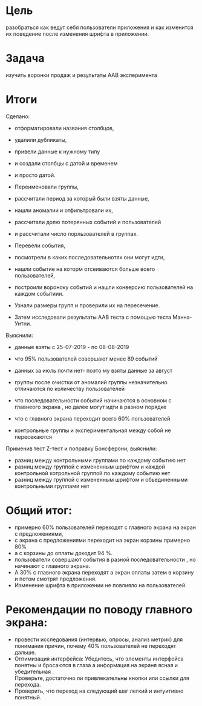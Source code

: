 # Цель
 разобраться как  ведут себя пользователи приложения и как изменится их поведение после изменения шрифта в приложении.  
# Задача
 изучить воронки продаж и результаты ААВ эксперимента

# Итоги
Сделано:   
 - отформатировали названия столбцов,    
 - удалили дубликаты,    
 - привели данные к нужному типу    
 - и создали столбцы с  датой и временем      
 - и просто датой. 

 - Переименовали группы,      
 - рассчитали период за который были взяты данные,     
 - нашли аномалии и отфильтровали их,     
 - рассчитали долю потерянных событий и пользователей     
 - и рассчитали число порльзователей в группах.   

 - Перевели события,   
 - посмотрели в каких последовательнотях они могут идти,    
 - нашли событие на которм отсеиваются больше всего пользователей,    
 - построили вороноку событий и нашли конверсию пользователей на каждом событиии. 
 - Узнали размеры групп и проверили их на пересечение.
 - Затем исследовали результаты ААВ теста с помощью теста Манна-Уитни. 

Выяснили:    
 - данные взяты с 25-07-2019 - по 08-08-2019   
 - что 95% пользователей совершают менее 89 событий
 - данных за июль почти нет- поэто му взяты данные за август
 - группы после очистки от аномалий группы незначительно отличаются по количеству пользователей
 
 - что последовательности событий начинаются в основном с главнеого экрана , но далее могут идти в разном порядке   
 - что с главного экрана переходит всего 60% пользователей   
 - контрольные группы и экспериментальная  между собой не пересекаются  


 Применив тест Z-тест и поправку Бонсферони, выяснили: 
 - разниц между контрольными группами по каждому событию нет
 - разниц между группой с измененным шрифтом  и каждой контрольной котрольной группой по каждому событию нет
 - разниц между группой с измененным шрифтом и обьединенными контрольными группами нет


# Общий итог:
- примерно 60% пользователей переходят с главного экрана на экран с предложениями, 
- с экрана с предложениями переходит на экран корзины примерно 80% 
- а с корзины до оплаты доходит 94 %.
- пользователи совершают события в разной последовательности , но начинают с главного экрана.   
- А 30% с главного экрана переходят а экран оплаты затем в корзину и потом смотрят предложения.
- Изменение шрифта в приложении не повлияло на пользователей.

# Рекомендации по поводу главного экрана:   
- провести исследования (интервью, опросы, анализ метрик) для понимания причин, почему 40% пользователей не переходят дальше.
-  Оптимизация интерфейса: Убедитесь, что элементы интерфейса понятны и бросаются в глаза а информация на экраня ясная и убедительная .    
Проверьте, достаточно ли привлекательны кнопки или ссылки для перехода.
- Проверить, что переход на следующий шаг легкий и интуитивно понятный.